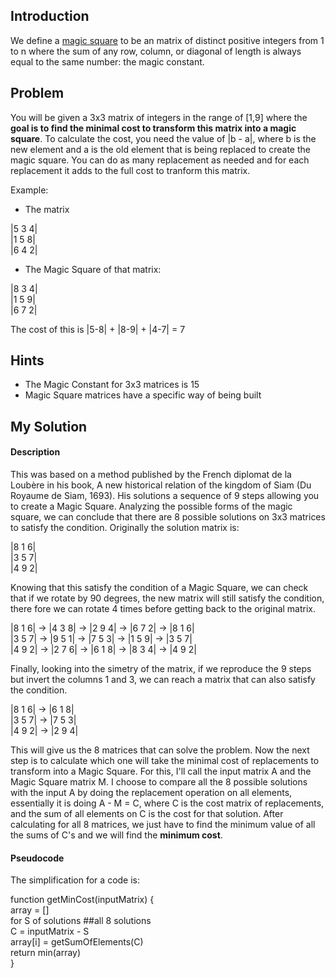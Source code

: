 ## Introduction

We define a [magic square](https://en.wikipedia.org/wiki/Magic_square) to be an matrix of distinct positive integers from 1 to n where the sum of any row, column, or diagonal of length  is always equal to the same number: the magic constant.

## Problem

You will be given a 3x3 matrix of integers in the range of [1,9] where the **goal is to find the minimal cost to transform this matrix into a magic square**. To calculate the cost, you need the value of |b - a|, where b is the new element and a is the old element that is being replaced to create the magic square. You can do as many replacement as needed and for each replacement it adds to the full cost to tranform this matrix.

Example:

* The matrix

|5 3 4| <br>
|1 5 8| <br>
|6 4 2| <br>

* The Magic Square of that matrix:

|8 3 4| <br>
|1 5 9| <br>
|6 7 2| <br>

The cost of this is |5-8| + |8-9| + |4-7| = 7

## Hints
* The Magic Constant for 3x3 matrices is 15
* Magic Square matrices have a specific way of being built

## My Solution

#### Description
This was based on a method published by the French diplomat de la Loubère in his book, A new historical relation of the kingdom of Siam (Du Royaume de Siam, 1693). His solutions a sequence of 9 steps allowing you to create a Magic Square. Analyzing the possible forms of the magic square, we can conclude that there are 8 possible solutions on 3x3 matrices to satisfy the condition. Originally the solution matrix is:

|8 1 6| <br>
|3 5 7| <br>
|4 9 2| <br>

Knowing that this satisfy the condition of a Magic Square, we can check that if we rotate by 90 degrees, the new matrix will still satisfy the condition, there fore we can rotate 4 times before getting back to the original matrix.

|8 1 6| -> |4 3 8| -> |2 9 4| -> |6 7 2| -> |8 1 6| <br>
|3 5 7| -> |9 5 1| -> |7 5 3| -> |1 5 9| -> |3 5 7| <br>
|4 9 2| -> |2 7 6| -> |6 1 8| -> |8 3 4| -> |4 9 2| <br>

Finally, looking into the simetry of the matrix, if we reproduce the 9 steps but invert the columns 1 and 3, we can reach a matrix that can also satisfy the condition.

|8 1 6| -> |6 1 8| <br>
|3 5 7| -> |7 5 3| <br>
|4 9 2| -> |2 9 4| <br>

This will give us the 8 matrices that can solve the problem. Now the next step is to calculate which one will take the minimal cost of replacements to transform into a Magic Square. For this, I'll call the input matrix A and the Magic Square matrix M. I choose to compare all the 8 possible solutions with the input A by doing the replacement operation on all elements, essentially it is doing A - M = C, where C is the cost matrix of replacements, and the sum of all elements on C is the cost for that solution. After calculating for all 8 matrices, we just have to find the minimum value of all the sums of C's and we will find the **minimum cost**.

#### Pseudocode
The simplification for a code is:

function getMinCost(inputMatrix) { <br>
    array = [] <br>
    for S of solutions ##all 8 solutions <br>
        C = inputMatrix - S <br>
        array[i] = getSumOfElements(C) <br>
    return min(array) <br>
} <br>
